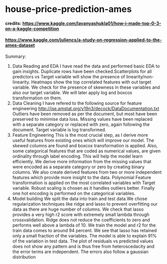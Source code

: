 # house-price-prediction-ames
#### credits: https://www.kaggle.com/lavanyashukla01/how-i-made-top-0-3-on-a-kaggle-competition
#### https://www.kaggle.com/juliencs/a-study-on-regression-applied-to-the-ames-dataset
Summary:
1. Data Reading and EDA
I have read the data and performed basic EDA to gain insights. Duplicate rows have been checked.Scatterplots for all predictors vs Target variable will show the presence of linearity/non-linearity. Heatmaps show the top correlated features with out target variable. We check for the presence of skewness in these variables and also our target variable. We will later apply log and boxcox transformation on them.
2. Data Cleaning
I have refered to the following source for feature engineering http://jse.amstat.org/v19n3/decock/DataDocumentation.txt Outliers have been removed as per the document, but most have been preserved to minimise data loss. Missing values have been replaced with a separate category or replaced with zero, again following the document. Target variable is log transformed.
3. Feature Engineering
This is the most crucial step, as I derive more useful features from existing ones which will improve our model. The skewed columns are found and boxcox transformation is applied. Also, some categorical features that are coded as numerical values, are given ordinality through label encoding. This will help the model learn efficiently. We derive more information from the missing values that were encoded as a separate category or zero by creating binary columns. We also create derived features from two or more independent features which provide more insight to the data. Polynomial Feature transformation is applied on the most correlated variables with Target variable. Robust scaling is chosen as it handles outliers better. Finally one hot encoding is performed on the categorical variables.
4. Model building
We split the data into train and test data.We chose regularization techniques like ridge and lasso to prevent overfitting our data as there are huge number of columns. We check that lasso provides a very high r2 score with extremely small lambda through crossvalidation. Ridge does not reduce the coefficients to zero and performs well above a lambda of 10. We train the model and r2 for the train data comes to around 94 percent. We see that lasso has retained only a small fraction of the variables. The model is able to explain 91% of the variation in test data. The plot of residuals vs predicted values does not show any pattern and is thus free from heteroscedacity and the error terms are independent. The errors also follow a gaussian distribution
